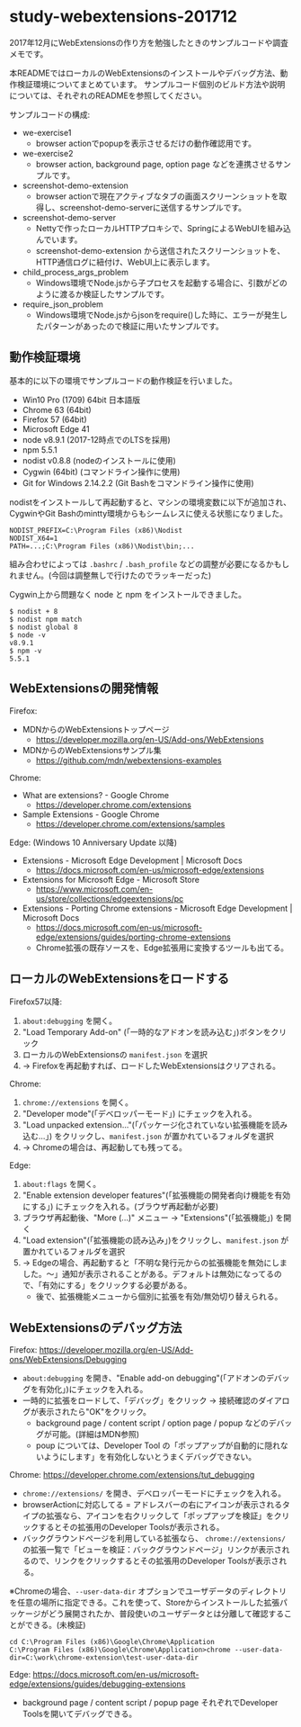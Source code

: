 # study-webextensions-201712

2017年12月にWebExtensionsの作り方を勉強したときのサンプルコードや調査メモです。

本READMEではローカルのWebExtensionsのインストールやデバッグ方法、動作検証環境についてまとめています。
サンプルコード個別のビルド方法や説明については、それぞれのREADMEを参照してください。

サンプルコードの構成:
- we-exercise1
  - browser actionでpopupを表示させるだけの動作確認用です。
- we-exercise2
  - browser action, background page, option page などを連携させるサンプルです。
- screenshot-demo-extension
  - browser actionで現在アクティブなタブの画面スクリーンショットを取得し、screenshot-demo-serverに送信するサンプルです。
- screenshot-demo-server
  - Nettyで作ったローカルHTTPプロキシで、SpringによるWebUIを組み込んでいます。
  - screenshot-demo-extension から送信されたスクリーンショットを、HTTP通信ログに紐付け、WebUI上に表示します。
- child_process_args_problem
  - Windows環境でNode.jsから子プロセスを起動する場合に、引数がどのように渡るか検証したサンプルです。
- require_json_problem
  - Windows環境でNode.jsからjsonをrequire()した時に、エラーが発生したパターンがあったので検証に用いたサンプルです。

## 動作検証環境

基本的に以下の環境でサンプルコードの動作検証を行いました。
- Win10 Pro (1709) 64bit 日本語版
- Chrome 63 (64bit)
- Firefox 57 (64bit)
- Microsoft Edge 41
- node v8.9.1 (2017-12時点でのLTSを採用)
- npm 5.5.1
- nodist v0.8.8 (nodeのインストールに使用)
- Cygwin (64bit) (コマンドライン操作に使用)
- Git for Windows 2.14.2.2 (Git Bashをコマンドライン操作に使用)

nodistをインストールして再起動すると、マシンの環境変数に以下が追加され、CygwinやGit Bashのmintty環境からもシームレスに使える状態になりました。
```
NODIST_PREFIX=C:\Program Files (x86)\Nodist
NODIST_X64=1
PATH=...;C:\Program Files (x86)\Nodist\bin;...
```

組み合わせによっては `.bashrc` / `.bash_profile` などの調整が必要になるかもしれません。(今回は調整無しで行けたのでラッキーだった)

Cygwin上から問題なく node と npm をインストールできました。
```
$ nodist + 8
$ nodist npm match
$ nodist global 8
$ node -v
v8.9.1
$ npm -v
5.5.1
```

## WebExtensionsの開発情報

Firefox:
- MDNからのWebExtensionsトップページ
  - https://developer.mozilla.org/en-US/Add-ons/WebExtensions
- MDNからのWebExtensionsサンプル集
  - https://github.com/mdn/webextensions-examples

Chrome:
- What are extensions? - Google Chrome
  - https://developer.chrome.com/extensions
- Sample Extensions - Google Chrome
  - https://developer.chrome.com/extensions/samples

Edge: (Windows 10 Anniversary Update 以降)
- Extensions - Microsoft Edge Development | Microsoft Docs
  - https://docs.microsoft.com/en-us/microsoft-edge/extensions
- Extensions for Microsoft Edge - Microsoft Store
  - https://www.microsoft.com/en-us/store/collections/edgeextensions/pc
- Extensions - Porting Chrome extensions - Microsoft Edge Development | Microsoft Docs
  - https://docs.microsoft.com/en-us/microsoft-edge/extensions/guides/porting-chrome-extensions
  - Chrome拡張の既存ソースを、Edge拡張用に変換するツールも出てる。

## ローカルのWebExtensionsをロードする

Firefox57以降:
1. `about:debugging` を開く。
1. "Load Temporary Add-on" (「一時的なアドオンを読み込む」)ボタンをクリック
1. ローカルのWebExtensionsの `manifest.json` を選択
1. -> Firefoxを再起動すれば、ロードしたWebExtensionsはクリアされる。

Chrome:
1. `chrome://extensions` を開く。
1. "Developer mode"(「デベロッパーモード」) にチェックを入れる。
1. "Load unpacked extension..."(「パッケージ化されていない拡張機能を読み込む...」) をクリックし、`manifest.json` が置かれているフォルダを選択
1. -> Chromeの場合は、再起動しても残ってる。

Edge:
1. `about:flags` を開く。
1. "Enable extension developer features"(「拡張機能の開発者向け機能を有効にする」) にチェックを入れる。(ブラウザ再起動が必要)
1. ブラウザ再起動後、"More (...)" メニュー -> "Extensions"(「拡張機能」) を開く
1. "Load extension"(「拡張機能の読み込み」)をクリックし、`manifest.json` が置かれているフォルダを選択
1. -> Edgeの場合、再起動すると「不明な発行元からの拡張機能を無効にしました。～」通知が表示されることがある。デフォルトは無効になってるので、「有効にする」をクリックする必要がある。
   - 後で、拡張機能メニューから個別に拡張を有効/無効切り替えられる。

## WebExtensionsのデバッグ方法

Firefox: https://developer.mozilla.org/en-US/Add-ons/WebExtensions/Debugging
- `about:debugging` を開き、"Enable add-on debugging"(「アドオンのデバッグを有効化」)にチェックを入れる。
- 一時的に拡張をロードして、「デバッグ」をクリック -> 接続確認のダイアログが表示されたら"OK"をクリック。
  -  background page / content script / option page / popup などのデバッグが可能。(詳細はMDN参照)
  -  poup については、Developer Tool の「ポップアップが自動的に隠れないようにします」を有効化しないとうまくデバッグできない。

Chrome: https://developer.chrome.com/extensions/tut_debugging
- `chrome://extensions/` を開き、デベロッパーモードにチェックを入れる。
- browserActionに対応してる = アドレスバーの右にアイコンが表示されるタイプの拡張なら、アイコンを右クリックして「ポップアップを検証」をクリックするとその拡張用のDeveloper Toolsが表示される。
- バックグラウンドページを利用している拡張なら、 `chrome://extensions/` の拡張一覧で「ビューを検証：バックグラウンドページ」リンクが表示されるので、リンクをクリックするとその拡張用のDeveloper Toolsが表示される。

※Chromeの場合、`--user-data-dir` オプションでユーザデータのディレクトリを任意の場所に指定できる。これを使って、Storeからインストールした拡張パッケージがどう展開されたか、普段使いのユーザデータとは分離して確認することができる。(未検証)
```
cd C:\Program Files (x86)\Google\Chrome\Application
C:\Program Files (x86)\Google\Chrome\Application>chrome --user-data-dir=C:\work\chrome-extension\test-user-data-dir
```

Edge: https://docs.microsoft.com/en-us/microsoft-edge/extensions/guides/debugging-extensions
- background page / content script / popup page それぞれでDeveloper Toolsを開いてデバッグできる。
